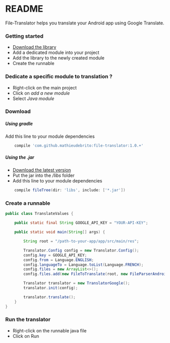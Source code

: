 # README #

File-Translator helps you translate your Android app using Google Translate.

### Getting started ###

* [Download the library](https://github.com/mathieudebrito/file-translator#download)
* Add a dedicated module into your project
* Add the library to the newly created module
* Create the runnable

### Dedicate a specific module to translation ? ###

* Right-click on the main project
* Click on *add a new module*
* Select *Java module*

### Download ###

##### Using gradle #####

Add this line to your module dependencies
```gradle
    compile 'com.github.mathieudebrito:file-translator:1.0.+'
```

##### Using the .jar #####

* [Download the latest version](https://github.com/mathieudebrito/file-translator/releases)
* Put the jar into the */libs* folder
* Add this line to your module dependencies

```gradle
    compile fileTree(dir: 'libs', include: ['*.jar'])
```

### Create a runnable ###

```java
public class TranslateValues {

    public static final String GOOGLE_API_KEY = "YOUR-API-KEY";

    public static void main(String[] args) {

        String root = "/path-to-your-app/app/src/main/res";

        Translator.Config config = new Translator.Config();
        config.key = GOOGLE_API_KEY;
        config.from = Language.ENGLISH;
        config.languageTo = Language.toList(Language.FRENCH);
        config.files = new ArrayList<>();
        config.files.add(new FileToTranslate(root, new FileParserAndroidStrings(), new FileGeneratorAndroidStrings()));

        Translator translator = new TranslatorGoogle();
        translator.init(config);

        translator.translate();
    }
}
```

### Run the translator ###

* Right-click on the runnable java file
* Click on Run
